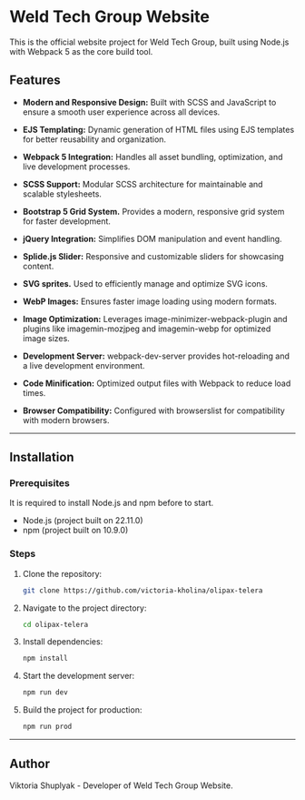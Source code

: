 # Weld Tech Group Website

This is the official website project for Weld Tech Group, built using Node.js with Webpack 5 as the core build tool. 

## Features

- **Modern and Responsive Design:** Built with SCSS and JavaScript to ensure a smooth user experience across all devices.

- **EJS Templating:** Dynamic generation of HTML files using EJS templates for better reusability and organization.

- **Webpack 5 Integration:** Handles all asset bundling, optimization, and live development processes.

- **SCSS Support:** Modular SCSS architecture for maintainable and scalable stylesheets.

- **Bootstrap 5 Grid System.** Provides a modern, responsive grid system for faster development.

- **jQuery Integration:** Simplifies DOM manipulation and event handling.

- **Splide.js Slider:** Responsive and customizable sliders for showcasing content.

- **SVG sprites.** Used to efficiently manage and optimize SVG icons.

- **WebP Images:** Ensures faster image loading using modern formats.

- **Image Optimization:** Leverages image-minimizer-webpack-plugin and plugins like imagemin-mozjpeg and imagemin-webp for optimized image sizes.

- **Development Server:** webpack-dev-server provides hot-reloading and a live development environment.

- **Code Minification:** Optimized output files with Webpack to reduce load times.

- **Browser Compatibility:** Configured with browserslist for compatibility with modern browsers.

---

## Installation

### Prerequisites

It is required to install Node.js and npm before to start.

- Node.js (project built on 22.11.0)
- npm (project built on 10.9.0)

### Steps

1. Clone the repository:

   ```bash
   git clone https://github.com/victoria-kholina/olipax-telera
   ```

2. Navigate to the project directory:

   ```bash
   cd olipax-telera
   ```

3. Install dependencies:

   ```bash
   npm install
   ```

4. Start the development server:

   ```bash
   npm run dev
   ```

5. Build the project for production:

   ```bash
   npm run prod
   ```


---

## Author

Viktoria Shuplyak - Developer of Weld Tech Group Website.




